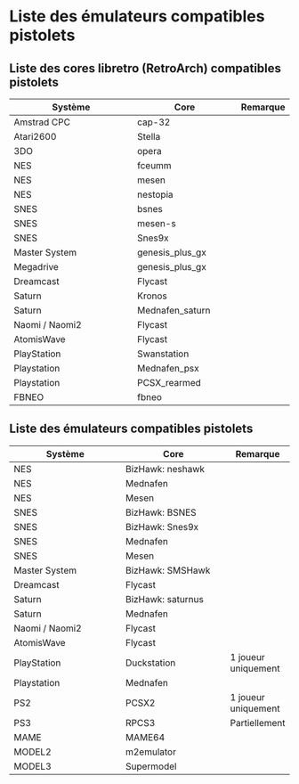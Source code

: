 # Liste des émulateurs compatibles pistolets

## Liste des cores libretro (RetroArch) compatibles pistolets

<table><thead><tr><th width="210">Système</th><th width="172">Core</th><th>Remarque</th></tr></thead><tbody><tr><td>Amstrad CPC</td><td>cap-32</td><td></td></tr><tr><td>Atari2600</td><td>Stella</td><td></td></tr><tr><td>3DO</td><td>opera</td><td></td></tr><tr><td>NES</td><td>fceumm</td><td></td></tr><tr><td>NES</td><td>mesen</td><td></td></tr><tr><td>NES</td><td>nestopia</td><td></td></tr><tr><td>SNES</td><td>bsnes</td><td></td></tr><tr><td>SNES</td><td>mesen-s</td><td></td></tr><tr><td>SNES</td><td>Snes9x</td><td></td></tr><tr><td>Master System</td><td>genesis_plus_gx</td><td></td></tr><tr><td>Megadrive</td><td>genesis_plus_gx</td><td></td></tr><tr><td>Dreamcast</td><td>Flycast</td><td></td></tr><tr><td>Saturn</td><td>Kronos</td><td></td></tr><tr><td>Saturn</td><td>Mednafen_saturn</td><td></td></tr><tr><td>Naomi / Naomi2</td><td>Flycast</td><td></td></tr><tr><td>AtomisWave</td><td>Flycast</td><td></td></tr><tr><td>PlayStation</td><td>Swanstation</td><td></td></tr><tr><td>Playstation</td><td>Mednafen_psx</td><td></td></tr><tr><td>Playstation</td><td>PCSX_rearmed</td><td></td></tr><tr><td>FBNEO</td><td>fbneo</td><td></td></tr></tbody></table>

## Liste des émulateurs compatibles pistolets

<table><thead><tr><th width="217">Système</th><th width="200">Core</th><th>Remarque</th></tr></thead><tbody><tr><td>NES</td><td>BizHawk: neshawk</td><td></td></tr><tr><td>NES</td><td>Mednafen</td><td></td></tr><tr><td>NES</td><td>Mesen</td><td></td></tr><tr><td>SNES</td><td>BizHawk: BSNES</td><td></td></tr><tr><td>SNES</td><td>BizHawk: Snes9x</td><td></td></tr><tr><td>SNES</td><td>Mednafen</td><td></td></tr><tr><td>SNES</td><td>Mesen</td><td></td></tr><tr><td>Master System</td><td>BizHawk: SMSHawk</td><td></td></tr><tr><td>Dreamcast</td><td>Flycast</td><td></td></tr><tr><td>Saturn</td><td>BizHawk: saturnus</td><td></td></tr><tr><td>Saturn</td><td>Mednafen</td><td></td></tr><tr><td>Naomi / Naomi2</td><td>Flycast</td><td></td></tr><tr><td>AtomisWave</td><td>Flycast</td><td></td></tr><tr><td>PlayStation</td><td>Duckstation</td><td>1 joueur uniquement</td></tr><tr><td>Playstation</td><td>Mednafen</td><td></td></tr><tr><td>PS2</td><td>PCSX2</td><td>1 joueur uniquement</td></tr><tr><td>PS3</td><td>RPCS3</td><td>Partiellement</td></tr><tr><td>MAME</td><td>MAME64</td><td></td></tr><tr><td>MODEL2</td><td>m2emulator</td><td></td></tr><tr><td>MODEL3</td><td>Supermodel</td><td></td></tr></tbody></table>
